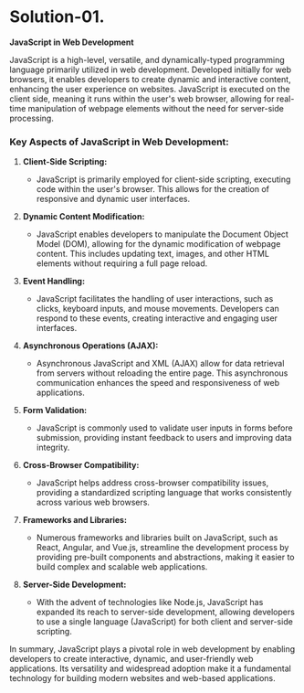 # Solution-01.
**JavaScript in Web Development**

JavaScript is a high-level, versatile, and dynamically-typed programming language primarily utilized in web development. Developed initially for web browsers, it enables developers to create dynamic and interactive content, enhancing the user experience on websites. JavaScript is executed on the client side, meaning it runs within the user's web browser, allowing for real-time manipulation of webpage elements without the need for server-side processing.

### Key Aspects of JavaScript in Web Development:

1. **Client-Side Scripting:**
   - JavaScript is primarily employed for client-side scripting, executing code within the user's browser. This allows for the creation of responsive and dynamic user interfaces.

2. **Dynamic Content Modification:**
   - JavaScript enables developers to manipulate the Document Object Model (DOM), allowing for the dynamic modification of webpage content. This includes updating text, images, and other HTML elements without requiring a full page reload.

3. **Event Handling:**
   - JavaScript facilitates the handling of user interactions, such as clicks, keyboard inputs, and mouse movements. Developers can respond to these events, creating interactive and engaging user interfaces.

4. **Asynchronous Operations (AJAX):**
   - Asynchronous JavaScript and XML (AJAX) allow for data retrieval from servers without reloading the entire page. This asynchronous communication enhances the speed and responsiveness of web applications.

5. **Form Validation:**
   - JavaScript is commonly used to validate user inputs in forms before submission, providing instant feedback to users and improving data integrity.

6. **Cross-Browser Compatibility:**
   - JavaScript helps address cross-browser compatibility issues, providing a standardized scripting language that works consistently across various web browsers.

7. **Frameworks and Libraries:**
   - Numerous frameworks and libraries built on JavaScript, such as React, Angular, and Vue.js, streamline the development process by providing pre-built components and abstractions, making it easier to build complex and scalable web applications.

8. **Server-Side Development:**
   - With the advent of technologies like Node.js, JavaScript has expanded its reach to server-side development, allowing developers to use a single language (JavaScript) for both client and server-side scripting.

In summary, JavaScript plays a pivotal role in web development by enabling developers to create interactive, dynamic, and user-friendly web applications. Its versatility and widespread adoption make it a fundamental technology for building modern websites and web-based applications.
